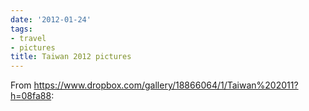```yaml
---
date: '2012-01-24'
tags:
- travel
- pictures
title: Taiwan 2012 pictures
---
```


From https://www.dropbox.com/gallery/18866064/1/Taiwan%202011?h=08fa88:
